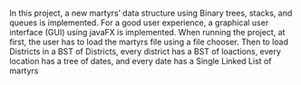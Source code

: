 In this project, a new martyrs’ data structure using Binary trees, stacks, and queues is implemented.
For a good user experience, a graphical user interface (GUI) using javaFX is implemented.
When running the project, at first, the user has to load the martyrs file using a file chooser. Then to load Districts in a BST of Districts, every district has a BST of loactions, every location has a tree of dates, 
and every date has a Single Linked List of martyrs
